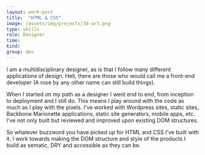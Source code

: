 ```yaml
---
layout: work-post
title:  "HTML & CSS"
image: /assets/img/projects/3d-art.png
type: skills
role: Designer
time: 
kind: 
group: dev
---
```


I am a multidisciplinary designer, as is that I follow many different applications of design. Hell, there are those who would call me a front-end developer (A rose by any other name can still build things).

When I started on my path as a designer I went end to end, from inception to deployment and I still do. This means I play around with the code as much as I play with the pixels. I've worked with Wordpress sites, static sites, Backbone Marionette applications, static site generators, mobile apps, etc. I've not only built but reviewed and improved upon existing DOM structures. 

So whatever buzzword you have picked up for HTML and CSS I've built with it. I work towards making the DOM structure and style of the products I build as sematic, DRY and accessible as they can be. 
